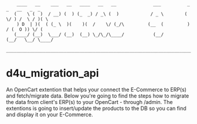 ```
    ____   __    ___   __   ____   __   __              ___          _  _   __   _  _ 
   (    \ (  )  / __) (  ) (_  _) / _\ (  )            / _ \        ( \/ ) /  \ / )( \
    ) D  | )(  ( (_ \  )(    )(  /    \/ (_/\         (__  (         )  / (  O )) \/ (
   (____/ (__)  \___/ (__)  (__) \_/\_/\____/           (__/        (__/   \__/ \____/
   ___________________________________________________________________________________

```
                                                                                                                                                                                  
# d4u_migration_api #
An OpenCart extention that helps your connect the E-Commerce to ERP(s) and fetch/migrate data.
Below you're going to find the steps how to migrate the data from client's ERP(s) to your OpenCart -
through /admin. The extentions is going to insert/update the products to the DB so you can
find and display it on your E-Commerce.


